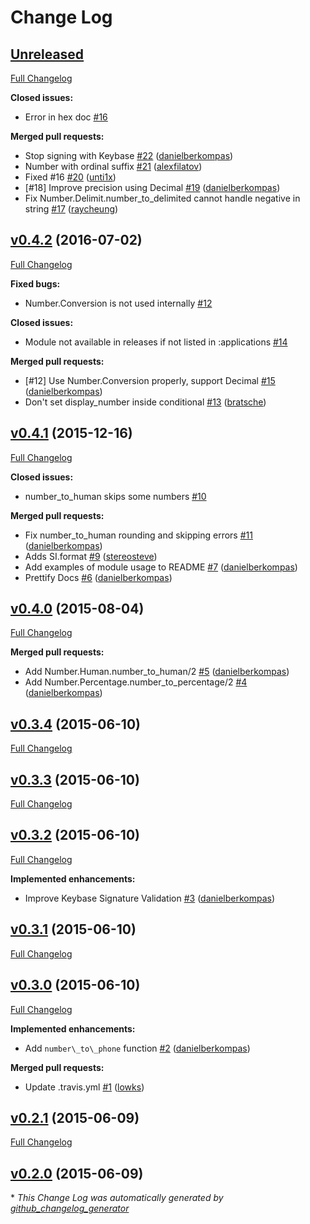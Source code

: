 # Change Log

## [Unreleased](https://github.com/danielberkompas/number/tree/HEAD)

[Full Changelog](https://github.com/danielberkompas/number/compare/v0.4.2...HEAD)

**Closed issues:**

- Error in hex doc [\#16](https://github.com/danielberkompas/number/issues/16)

**Merged pull requests:**

- Stop signing with Keybase [\#22](https://github.com/danielberkompas/number/pull/22) ([danielberkompas](https://github.com/danielberkompas))
- Number with ordinal suffix [\#21](https://github.com/danielberkompas/number/pull/21) ([alexfilatov](https://github.com/alexfilatov))
- Fixed \#16 [\#20](https://github.com/danielberkompas/number/pull/20) ([unti1x](https://github.com/unti1x))
- \[\#18\] Improve precision using Decimal [\#19](https://github.com/danielberkompas/number/pull/19) ([danielberkompas](https://github.com/danielberkompas))
- Fix Number.Delimit.number\_to\_delimited cannot handle negative in string [\#17](https://github.com/danielberkompas/number/pull/17) ([raycheung](https://github.com/raycheung))

## [v0.4.2](https://github.com/danielberkompas/number/tree/v0.4.2) (2016-07-02)
[Full Changelog](https://github.com/danielberkompas/number/compare/v0.4.1...v0.4.2)

**Fixed bugs:**

- Number.Conversion is not used internally [\#12](https://github.com/danielberkompas/number/issues/12)

**Closed issues:**

- Module not available in releases if not listed in :applications [\#14](https://github.com/danielberkompas/number/issues/14)

**Merged pull requests:**

- \[\#12\] Use Number.Conversion properly, support Decimal [\#15](https://github.com/danielberkompas/number/pull/15) ([danielberkompas](https://github.com/danielberkompas))
- Don't set display\_number inside conditional [\#13](https://github.com/danielberkompas/number/pull/13) ([bratsche](https://github.com/bratsche))

## [v0.4.1](https://github.com/danielberkompas/number/tree/v0.4.1) (2015-12-16)
[Full Changelog](https://github.com/danielberkompas/number/compare/v0.4.0...v0.4.1)

**Closed issues:**

- number\_to\_human skips some numbers [\#10](https://github.com/danielberkompas/number/issues/10)

**Merged pull requests:**

- Fix number\_to\_human rounding and skipping errors [\#11](https://github.com/danielberkompas/number/pull/11) ([danielberkompas](https://github.com/danielberkompas))
- Adds SI.format [\#9](https://github.com/danielberkompas/number/pull/9) ([stereosteve](https://github.com/stereosteve))
- Add examples of module usage to README [\#7](https://github.com/danielberkompas/number/pull/7) ([danielberkompas](https://github.com/danielberkompas))
- Prettify Docs [\#6](https://github.com/danielberkompas/number/pull/6) ([danielberkompas](https://github.com/danielberkompas))

## [v0.4.0](https://github.com/danielberkompas/number/tree/v0.4.0) (2015-08-04)
[Full Changelog](https://github.com/danielberkompas/number/compare/v0.3.4...v0.4.0)

**Merged pull requests:**

- Add Number.Human.number\_to\_human/2 [\#5](https://github.com/danielberkompas/number/pull/5) ([danielberkompas](https://github.com/danielberkompas))
- Add Number.Percentage.number\_to\_percentage/2 [\#4](https://github.com/danielberkompas/number/pull/4) ([danielberkompas](https://github.com/danielberkompas))

## [v0.3.4](https://github.com/danielberkompas/number/tree/v0.3.4) (2015-06-10)
[Full Changelog](https://github.com/danielberkompas/number/compare/v0.3.3...v0.3.4)

## [v0.3.3](https://github.com/danielberkompas/number/tree/v0.3.3) (2015-06-10)
[Full Changelog](https://github.com/danielberkompas/number/compare/v0.3.2...v0.3.3)

## [v0.3.2](https://github.com/danielberkompas/number/tree/v0.3.2) (2015-06-10)
[Full Changelog](https://github.com/danielberkompas/number/compare/v0.3.1...v0.3.2)

**Implemented enhancements:**

- Improve Keybase Signature Validation [\#3](https://github.com/danielberkompas/number/pull/3) ([danielberkompas](https://github.com/danielberkompas))

## [v0.3.1](https://github.com/danielberkompas/number/tree/v0.3.1) (2015-06-10)
[Full Changelog](https://github.com/danielberkompas/number/compare/v0.3.0...v0.3.1)

## [v0.3.0](https://github.com/danielberkompas/number/tree/v0.3.0) (2015-06-10)
[Full Changelog](https://github.com/danielberkompas/number/compare/v0.2.1...v0.3.0)

**Implemented enhancements:**

- Add `number\_to\_phone` function [\#2](https://github.com/danielberkompas/number/pull/2) ([danielberkompas](https://github.com/danielberkompas))

**Merged pull requests:**

- Update .travis.yml [\#1](https://github.com/danielberkompas/number/pull/1) ([lowks](https://github.com/lowks))

## [v0.2.1](https://github.com/danielberkompas/number/tree/v0.2.1) (2015-06-09)
[Full Changelog](https://github.com/danielberkompas/number/compare/v0.2.0...v0.2.1)

## [v0.2.0](https://github.com/danielberkompas/number/tree/v0.2.0) (2015-06-09)


\* *This Change Log was automatically generated by [github_changelog_generator](https://github.com/skywinder/Github-Changelog-Generator)*